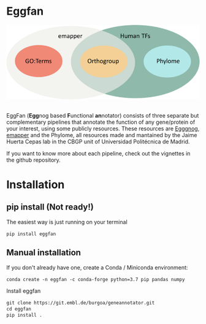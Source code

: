 # Eggfan
![Venn diagram](eggfan.png "The three pipelines complementarity")
<br></br>


EggFan (**Egg**nog based **F**unctional **an**notator) consists of three separate but complementary pipelines that annotate the function of any gene/protein of your interest, using some publicly resources. These resources are [Egggnog](http://eggnog5.embl.de/#/app/home), [emapper](http://eggnog-mapper.embl.de/) and the Phylome, all resources made and mantained by the Jaime Huerta Cepas lab in the CBGP unit of Universidad Politécnica de Madrid.

If you want to know more about each pipeline, check out the vignettes in the github repository.

# Installation

## pip install (**Not ready!**)
The easiest way is just running on your terminal
```
pip install eggfan
```

## Manual installation

If you don't already have one, create a Conda / Miniconda environment:
```
conda create -n eggfan -c conda-forge python=3.7 pip pandas numpy
```

Install eggfan
```
git clone https://git.embl.de/burgoa/geneannotator.git 
cd eggfan
pip install .
```
